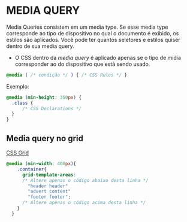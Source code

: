 # MEDIA QUERY

Media Queries consistem em um media type. Se esse media type corresponde ao tipo de dispositivo no qual o documento é exibido, os estilos são aplicados. Você pode ter quantos seletores e estilos quiser dentro de sua media query.

* O CSS dentro da *media query* é aplicado apenas se o tipo de mídia corresponder ao do dispositivo que está sendo usado.

```css
@media ( /* condição */ ) { /* CSS Rules */ }
```

Exemplo:

```css
@media (min-height: 350px) { 
  .class {
      /* CSS Declarations */
  }
}
```

## Media query no grid

[CSS Grid]()

```css
@media (min-width: 400px){
    .container{
      grid-template-areas:
      /* Altere apenas o código abaixo desta linha */
        "header header"
        "advert content"
        "footer footer";
      /* Altere apenas o código acima desta linha */
    }
  }
```